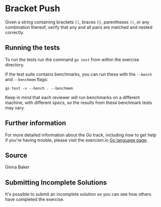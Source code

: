 # Bracket Push

Given a string containing brackets `[]`, braces `{}`, parentheses `()`,
or any combination thereof, verify that any and all pairs are matched
and nested correctly.

## Running the tests

To run the tests run the command `go test` from within the exercise directory.

If the test suite contains benchmarks, you can run these with the `--bench` and `--benchmem`
flags:

    go test -v --bench . --benchmem

Keep in mind that each reviewer will run benchmarks on a different machine, with
different specs, so the results from these benchmark tests may vary.

## Further information

For more detailed information about the Go track, including how to get help if
you're having trouble, please visit the exercism.io [Go language page](http://exercism.io/languages/go/about).

## Source

Ginna Baker

## Submitting Incomplete Solutions
It's possible to submit an incomplete solution so you can see how others have completed the exercise.
